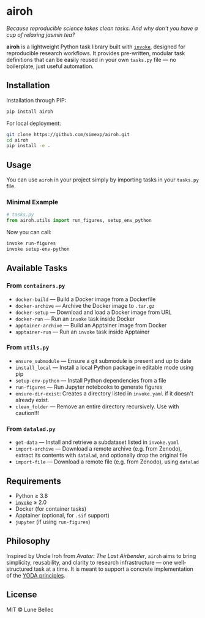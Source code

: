 # airoh
_Because reproducible science takes clean tasks. And why don't you have a cup of relaxing jasmin tea?_

**airoh** is a lightweight Python task library built with [`invoke`](https://www.pyinvoke.org/), designed for reproducible research workflows. It provides pre-written, modular task definitions that can be easily reused in your own `tasks.py` file — no boilerplate, just useful automation.

## Installation
Installation through PIP:
```bash
pip install airoh
```

For local deployment:

```bash
git clone https://github.com/simexp/airoh.git
cd airoh
pip install -e .
```

## Usage

You can use `airoh` in your project simply by importing tasks in your `tasks.py` file.

### Minimal Example

```python
# tasks.py
from airoh.utils import run_figures, setup_env_python
```

Now you can call:

```bash
invoke run-figures
invoke setup-env-python
```

## Available Tasks

### From `containers.py`

* `docker-build` — Build a Docker image from a Dockerfile
* `docker-archive` — Archive the Docker image to `.tar.gz`
* `docker-setup` — Download and load a Docker image from URL
* `docker-run` — Run an `invoke` task inside Docker
* `apptainer-archive` — Build an Apptainer image from Docker
* `apptainer-run` — Run an `invoke` task inside Apptainer

### From `utils.py`

* `ensure_submodule` — Ensure a git submodule is present and up to date
* `install_local` — Install a local Python package in editable mode using pip 
* `setup-env-python` — Install Python dependencies from a file
* `run-figures` — Run Jupyter notebooks to generate figures
* `ensure-dir-exist`: Creates a directory listed in `invoke.yaml` if it doesn't already exist.
* `clean_folder` — Remove an entire directory recursively. Use with caution!!!

### From `datalad.py`
* `get-data` — Install and retrieve a subdataset listed in `invoke.yaml`
* `import-archive` — Download a remote archive (e.g. from Zenodo), extract its contents with `datalad`, and optionally drop the original file
* `import-file` — Download a remote file (e.g. from Zenodo), using `datalad`

## Requirements

* Python ≥ 3.8
* [`invoke`](https://www.pyinvoke.org/) ≥ 2.0
* Docker (for container tasks)
* Apptainer (optional, for `.sif` support)
* `jupyter` (if using `run-figures`)

## Philosophy

Inspired by Uncle Iroh from *Avatar: The Last Airbender*, `airoh` aims to bring simplicity, reusability, and clarity to research infrastructure — one well-structured task at a time. It is meant to support a concrete implementation of the [YODA principles](https://handbook.datalad.org/en/latest/basics/101-127-yoda.html).

## License

MIT © Lune Bellec
